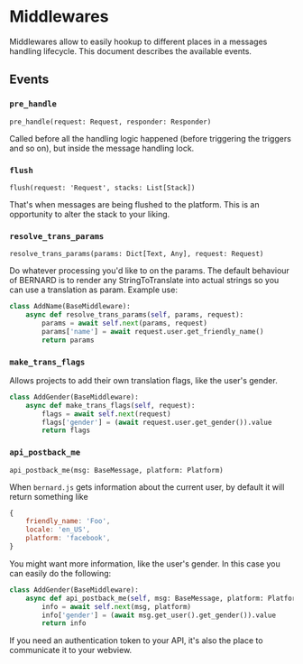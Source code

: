 Middlewares
===========

Middlewares allow to easily hookup to different places in a messages handling
lifecycle. This document describes the available events.

## Events

### `pre_handle`

```
pre_handle(request: Request, responder: Responder)
```

Called before all the handling logic happened (before triggering the triggers
and so on), but inside the message handling lock.

### `flush`

```
flush(request: 'Request', stacks: List[Stack])
```

That's when messages are being flushed to the platform. This is an opportunity
to alter the stack to your liking.

### `resolve_trans_params`

```
resolve_trans_params(params: Dict[Text, Any], request: Request)
```

Do whatever processing you'd like to on the params. The default behaviour
of BERNARD is to render any StringToTranslate into actual strings so you can
use a translation as param. Example use:

```python
class AddName(BaseMiddleware):
    async def resolve_trans_params(self, params, request):
        params = await self.next(params, request)
        params['name'] = await request.user.get_friendly_name()
        return params
```

### `make_trans_flags`

Allows projects to add their own translation flags, like the user's gender.

```python
class AddGender(BaseMiddleware):
    async def make_trans_flags(self, request):
        flags = await self.next(request)
        flags['gender'] = (await request.user.get_gender()).value
        return flags
```

### `api_postback_me`

```
api_postback_me(msg: BaseMessage, platform: Platform)
```

When `bernard.js` gets information about the current user, by default
it will return something like

```javascript
{
    friendly_name: 'Foo',
    locale: 'en_US',
    platform: 'facebook',
}
```

You might want more information, like the user's gender. In this case
you can easily do the following:

```python
class AddGender(BaseMiddleware):
    async def api_postback_me(self, msg: BaseMessage, platform: Platform):
        info = await self.next(msg, platform)
        info['gender'] = (await msg.get_user().get_gender()).value
        return info
```

If you need an authentication token to your API, it's also the place
to communicate it to your webview.
